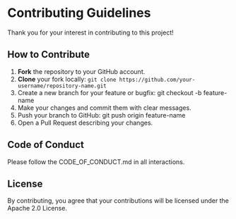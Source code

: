 # Contributing Guidelines

Thank you for your interest in contributing to this project!

## How to Contribute
1. **Fork** the repository to your GitHub account.
2. **Clone** your fork locally:
   ```git clone https://github.com/your-username/repository-name.git```
3. Create a new branch for your feature or bugfix:
   git checkout -b feature-name
4. Make your changes and commit them with clear messages.
5. Push your branch to GitHub:
   git push origin feature-name
6. Open a Pull Request describing your changes.

## Code of Conduct
Please follow the CODE_OF_CONDUCT.md in all interactions.

## License
By contributing, you agree that your contributions will be licensed under the Apache 2.0 License.
